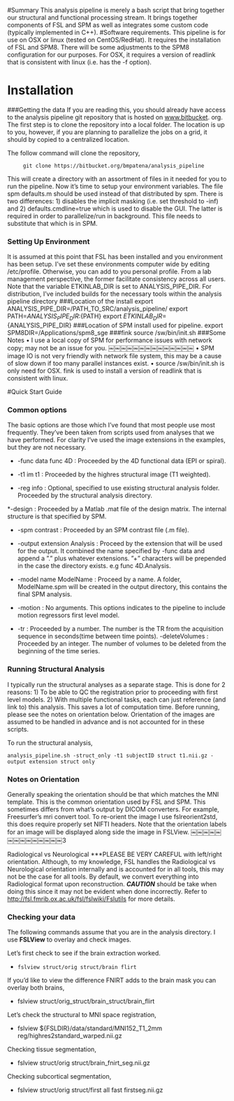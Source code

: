 #Summary
This analysis pipeline is merely a bash script that bring together our structural and functional processing stream. It brings together components of FSL and SPM as well as integrates some custom code (typically implemented in C++).
#Software requirements.
This pipeline is for use on OSX or linux (tested on CentOS/RedHat). It requires the installation of FSL and SPM8. There will be some adjustments to the SPM8 configuration for our purposes. For OSX, it requires a version of readlink that is consistent with linux (i.e. has the -f option).
# Installation 
###Getting the data
If you are reading this, you should already have access to the analysis pipeline git repository that is hosted on www.bitbucket. org. The first step is to clone the repository into a local folder. The location is up to you, however, if you are planning to parallelize the jobs on a grid, it should by copied to a centralized location. 

The follow command will clone the repository,

         git clone https://bitbucket.org/bmpatena/analysis_pipeline

This will create a directory with an assortment of files in it needed for you to run the pipeline. Now it’s time to setup your environment variables.
The file spm defaults.m should be used instead of that distributed by spm. There is two differences: 1) disables the implicit masking (i.e. set threshold to -inf) and 2) defaults.cmdline=true which is used to disable the GUI. The latter is required in order to parallelize/run in background. This file needs to substitute that which is in SPM.

### Setting Up Environment
It is assumed at this point that FSL has been installed and you environment has been setup. I’ve set these environments computer wide by editing /etc/profile. Otherwise, you can add to you personal profile. From a lab management perspective, the former facilitate consistency across all users. Note that the variable ETKINLAB_DIR is set to ANALYSIS_PIPE_DIR. For distribution, I’ve included builds for the necessary tools within the analysis pipeline directory
###Location of the install
export ANALYSIS_PIPE_DIR=/PATH_TO_SRC/analysis_pipeline/ 
export PATH=${ANALYSIS_PIPE_DIR}:${PATH}
export ${ETKINLAB_DIR}=${ANALYSIS_PIPE_DIR}
###Location of SPM install used for pipeline.
export SPM8DIR=/Applications/spm8_sge
###fink
source /sw/bin/init.sh
###Some Notes
• I use a local copy of SPM for performance issues with network copy; may not be an issue for you.
￼￼￼￼￼￼￼￼￼￼￼￼￼￼
• SPM image IO is not very friendly with network file system, this may be a cause of slow down if too many parallel instances exist.
• source /sw/bin/init.sh is only need for OSX. fink is used to install a version of readlink that is consistent with linux.

#Quick Start Guide
### Common options
The basic options are those which I’ve found that most people use most frequently. They’ve been taken from scripts used from analyses that we have performed. For clarity I’ve used the image extensions in the examples, but they are not necessary.

* -func data func 4D : Proceeded by the 4D functional data (EPI or spiral). 

* -t1 im t1 : Proceeded by the highres structural image (T1 weighted).

* -reg info : Optional, specified to use existing structural analysis folder. Proceeded by the structural analysis directory. 

*-design : Proceeded by a Matlab .mat file of the design matrix. The internal structure is that specified by SPM.

* -spm contrast : Proceeded by an SPM contrast file (.m file).

* -output extension Analysis : Proceed by the extension that will be used for the output. It combined the name specified by -func data and append a ”.” plus whatever extensions. ”+” characters will be prepended in the case the directory exists. e.g func 4D.Analysis.

* -model name ModelName : Proceed by a name. A folder, ModelName.spm will be created in the output directory, this contains the final SPM analysis.

* -motion : No arguments. This options indicates to the pipeline to include motion regressors first level model.

* -tr : Proceeded by a number. The number is the TR from the acquisition sequence in seconds(time between time points). -deleteVolumes : Proceeded by an integer. The number of volumes to be deleted from the beginning of the time series.

### Running Structural Analysis
I typically run the structural analyses as a separate stage. This is done for 2 reasons: 1) To be able to QC the registration prior to proceeding with first level models. 2) With multiple functional tasks, each can just reference (and link to) this analysis. This saves a lot of computation time. Before running, please see the notes on orientation below. Orientation of the images are assumed to be handled in advance and is not accounted for in these scripts.

To run the structural analysis,

`analysis_pipeline.sh -struct_only -t1 subjectID struct t1.nii.gz -output extension struct only`

### Notes on Orientation
Generally speaking the orientation should be that which matches the MNI template. This is the common orientation used by FSL and SPM. This sometimes differs from what’s output by DICOM converters. For example, Freesurfer’s mri convert tool. To re-orient the image I use fslreorient2std, this does require properly set NIFTI headers. Note that the orientation labels for an image will be displayed along side the image in FSLView.
￼￼￼￼￼￼￼￼￼￼￼￼￼￼3

Radiological vs Neurological
***PLEASE BE VERY CAREFUL with left/right orientation. Although, to my knowledge, FSL handles the Radiological vs Neurological orientation internally and is accounted for in all tools, this may not be the case for all tools. By default, we convert everything into Radiological format upon reconstruction. ***CAUTION*** should be take when doing this since it may not be evident when done incorrectly. Refer to http://fsl.fmrib.ox.ac.uk/fsl/fslwiki/Fslutils for more details.

### Checking your data
The following commands assume that you are in the analysis directory. I use **FSLView** to overlay and check images. 

Let’s first check to see if the brain extraction worked.

* `fslview struct/orig struct/brain flirt`

If you’d like to view the difference FNIRT adds to the brain mask you can overlay both brains,

* fslview struct/orig_struct/brain_struct/brain_flirt

Let’s check the structural to MNI space registration,

* fslview ${FSLDIR}/data/standard/MNI152_T1_2mm reg/highres2standard_warped.nii.gz 

Checking tissue segmentation,

* fslview struct/orig struct/brain_fnirt_seg.nii.gz

Checking subcortical segmentation,

* fslview struct/orig struct/first all fast firstseg.nii.gz